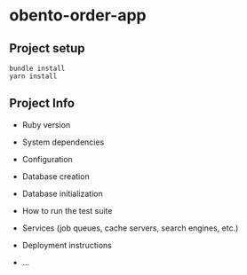 # obento-order-app

## Project setup
```
bundle install
yarn install
```


## Project Info

* Ruby version

* System dependencies

* Configuration

* Database creation

* Database initialization

* How to run the test suite

* Services (job queues, cache servers, search engines, etc.)

* Deployment instructions

* ...
